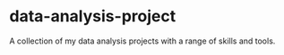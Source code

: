 # data-analysis-project
A collection of my data analysis projects with a range of skills and tools.
